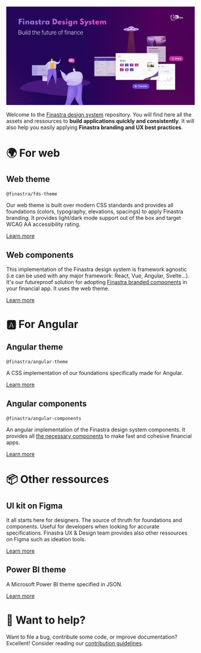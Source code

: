![](./.github/assets/banner_home.png)

Welcome to the [Finastra design system](https://design.fusionfabric.cloud/) repository. You will find here all the assets and ressources to **build applications quickly and consistently**. It will also help you easily applying **Finastra branding and UX best practices**.

# 🌍 For web

## Web theme

`@finastra/fds-theme`

Our web theme is built over modern CSS standards and provides all foundations (colors, typography, elevations, spacings) to apply Finastra branding. It provides light/dark mode support out of the box and target WCAG AA accessibility rating.

[Learn more](./themes/fds-theme/README.md)

## Web components

This implementation of the Finastra design system is framework agnostic (i.e can be used with any major framework: React, Vue, Angular, Svelte...). It's our futureproof solution for adopting [Finastra branded components](https://finastra.github.io/finastra-design-system/) in your financial app. It uses the web theme.

[Learn more](./libs/web-components/README.md)

# 🅰️ For Angular

## Angular theme

`@finastra/angular-theme`

A CSS implementation of our foundations specifically made for Angular.

[Learn more](./themes/angular-theme/README.md)

## Angular components

`@finastra/angular-components`

An angular implementation of the Finastra design system components. It provides all [the necessary components](https://lucid-bassi-bfa8cc.netlify.app/) to make fast and cohesive financial apps.

[Learn more](./libs/angular-components/README.md)

# 📦 Other ressources

## UI kit on Figma

It all starts here for designers. The source of thruth for foundations and components. Useful for developers when looking for accurate specifications. Finastra UX & Design team provides also other ressources on Figma such as ideation tools.

[Learn more](https://www.figma.com/@finastra)

## Power BI theme

A Microsoft Power BI theme specified in JSON.

[Learn more](./themes/power-bi-theme/README.md)

# 💌 Want to help?

Want to file a bug, contribute some code, or improve documentation?
Excellent! Consider reading our [contribution guidelines](./CONTRIBUTING.md).
